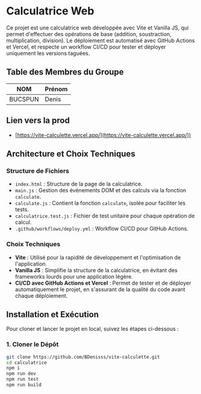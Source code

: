 # Calculatrice Web

Ce projet est une calculatrice web développée avec Vite et Vanilla JS, qui permet d'effectuer des opérations de base (addition, soustraction, multiplication, division). Le déploiement est automatisé avec GitHub Actions et Vercel, et respecte un workflow CI/CD pour tester et déployer uniquement les versions taguées.

## Table des Membres du Groupe

| NOM       | Prénom |
|-----------|--------|
| BUCSPUN      | Denis   |


## Lien vers la prod

- [https://vite-calculette.vercel.app/](https://vite-calculette.vercel.app/))

## Architecture et Choix Techniques

### Structure de Fichiers

- `index.html` : Structure de la page de la calculatrice.
- `main.js` : Gestion des événements DOM et des calculs via la fonction `calculate`.
- `calculate.js` : Contient la fonction `calculate`, isolée pour faciliter les tests.
- `calculatrice.test.js` : Fichier de test unitaire pour chaque opération de calcul.
- `.github/workflows/deploy.yml` : Workflow CI/CD pour GitHub Actions.

### Choix Techniques

- **Vite** : Utilisé pour la rapidité de développement et l'optimisation de l'application.
- **Vanilla JS** : Simplifie la structure de la calculatrice, en évitant des frameworks lourds pour une application légère.
- **CI/CD avec GitHub Actions et Vercel** : Permet de tester et de déployer automatiquement le projet, en s'assurant de la qualité du code avant chaque déploiement.

## Installation et Exécution

Pour cloner et lancer le projet en local, suivez les étapes ci-dessous :

### 1. Cloner le Dépôt

```bash
git clone https://github.com/BDenisss/vite-calculette.git
cd calculatrice
npm i
npm run dev
npm run test
npm run build
